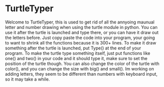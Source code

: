 # TurtleTyper
Welcome to TurtleTyper, this is used to get rid of all the annyoing maunual letter and number drawing when using the turtle module in python. You can use it after the turtle is launched and type there, or you can have it draw out the letters before. Just copy paste the code into your program, your going to want to shrink all the functions because it is 300+ lines. To make it draw something after the turtle is launched, put Type() at the end of your program. To make the turtle type something itself, just put functions like one() and two() in your code and it should type it, make sure to set the position of the turtle though. You can also change the color of the turtle with color(), and you can change the size with big() and small(). Im working on adding letters, they seem to be different than numbers with keyboard input, so it may take a while.
